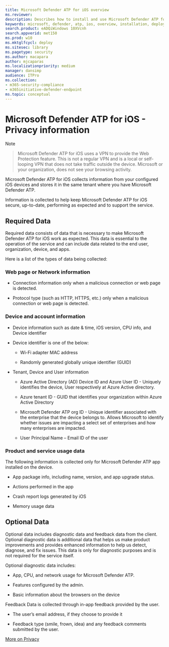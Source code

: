 ```yaml
---
title: Microsoft Defender ATP for iOS overview
ms.reviewer:
description: Describes how to install and use Microsoft Defender ATP for iOS
keywords: microsoft, defender, atp, ios, overview, installation, deploy, uninstallation, intune
search.product: eADQiWindows 10XVcnh
search.appverid: met150
ms.prod: w10
ms.mktglfcycl: deploy
ms.sitesec: library
ms.pagetype: security
ms.author: macapara
author: mjcaparas
ms.localizationpriority: medium
manager: dansimp
audience: ITPro
ms.collection: 
- m365-security-compliance 
- m365initiative-defender-endpoint 
ms.topic: conceptual
---
```


# Microsoft Defender ATP for iOS - Privacy information

>[!NOTE] 

> Microsoft Defender ATP for iOS uses a VPN to provide the Web Protection feature. This is not a regular VPN and is a local or self-looping VPN that does not take traffic outside the device. Microsoft or your organization, does not see your browsing activity.

Microsoft Defender ATP for iOS collects information from your configured iOS devices and stores it in the same tenant where you have Microsoft Defender ATP. 

Information is collected to help keep Microsoft Defender ATP for iOS secure, up-to-date, performing as expected and to support the service. 

## Required Data 

Required data consists of data that is necessary to make Microsoft Defender ATP for iOS work as expected. This data is essential to the operation of the service and can include data related to the end user, organization, device, and apps. 

Here is a list of the types of data being collected: 

### Web page or Network information 

- Connection information only when a malicious connection or web page is detected. 

- Protocol type (such as HTTP, HTTPS, etc.) only when a malicious connection or web page is detected. 

### Device and account information 

- Device information such as date & time, iOS version, CPU info, and Device identifier 

- Device identifier is one of the below: 

    - Wi-Fi adapter MAC address 

    - Randomly generated globally unique identifier (GUID) 

- Tenant, Device and User information 

    - Azure Active Directory (AD) Device ID and Azure User ID - Uniquely identifies the device, User respectively at Azure Active directory. 

    - Azure tenant ID - GUID that identifies your organization within Azure Active Directory 

    - Microsoft Defender ATP org ID - Unique identifier associated with the enterprise that the device belongs to. Allows Microsoft to identify whether issues are impacting a select set of enterprises and how many enterprises are impacted. 

    - User Principal Name – Email ID of the user 


### Product and service usage data 

The following information is collected only for Microsoft Defender ATP app installed on the device. 

- App package info, including name, version, and app upgrade status. 

- Actions performed in the app 

- Crash report logs generated by iOS 

- Memory usage data 

## Optional Data 

Optional data includes diagnostic data and feedback data from the client. Optional diagnostic data is additional data that helps us make product improvements and provides enhanced information to help us detect, diagnose, and fix issues. This data is only for diagnostic purposes and is not required for the service itself. 

Optional diagnostic data includes: 

- App, CPU, and network usage for Microsoft Defender ATP. 

- Features configured by the admin. 

- Basic information about the browsers on the device 

Feedback Data is collected through in-app feedback provided by the user. 

- The user’s email address, if they choose to provide it 

- Feedback type (smile, frown, idea) and any feedback comments submitted by the user. 

[More on Privacy](https://aka.ms/mdatpiosprivacystatement)








